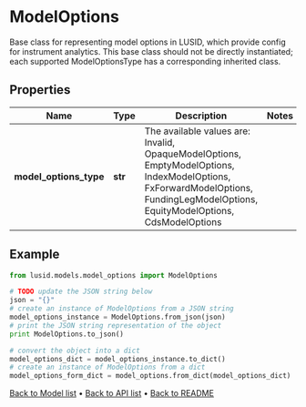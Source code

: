 # ModelOptions

Base class for representing model options in LUSID, which provide config for instrument analytics.  This base class should not be directly instantiated; each supported ModelOptionsType has a corresponding inherited class.

## Properties
Name | Type | Description | Notes
------------ | ------------- | ------------- | -------------
**model_options_type** | **str** | The available values are: Invalid, OpaqueModelOptions, EmptyModelOptions, IndexModelOptions, FxForwardModelOptions, FundingLegModelOptions, EquityModelOptions, CdsModelOptions | 

## Example

```python
from lusid.models.model_options import ModelOptions

# TODO update the JSON string below
json = "{}"
# create an instance of ModelOptions from a JSON string
model_options_instance = ModelOptions.from_json(json)
# print the JSON string representation of the object
print ModelOptions.to_json()

# convert the object into a dict
model_options_dict = model_options_instance.to_dict()
# create an instance of ModelOptions from a dict
model_options_form_dict = model_options.from_dict(model_options_dict)
```
[Back to Model list](../README.md#documentation-for-models) &#8226; [Back to API list](../README.md#documentation-for-api-endpoints) &#8226; [Back to README](../README.md)


